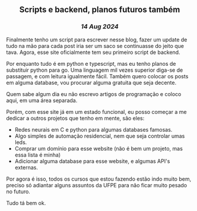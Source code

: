 <center>

## Scripts e backend, planos futuros também
### _14 Aug 2024_

</center>

Finalmente tenho um script para escrever nesse blog, fazer um update de tudo na mão 
para cada post iria ser um saco se continuasse do jeito que tava. Agora, esse site 
oficialmente tem seu primeiro script de backend.

Por enquanto tudo é em python e typescript, mas eu tenho planos de substituir python para 
go. Uma linguagem mil vezes superior diga-se de passagem, e com leitura igualmente fácil. 
Também quero colocar os posts em alguma database, vou procurar alguma gratuita que seja 
decente.

Quem sabe algum dia eu não escrevo artigos de programação e coloco aqui, em uma área 
separada.

Porém, com esse site já em um estado funcional, eu posso começar a me dedicar a outros 
projetos que tenho em mente, são eles:

- Redes neurais em C e python para algumas databases famosas.
- Algo simples de automação residencial, nem que seja controlar umas leds.
- Comprar um domínio para esse website (não é bem um projeto, mas essa lista é minha)
- Adicionar alguma database para esse website, e algumas API's externas.

Por agora é isso, todos os cursos que estou fazendo estão indo muito bem, preciso 
só adiantar alguns assuntos da UFPE para não ficar muito pesado no futuro.

Tudo tá bem ok.
